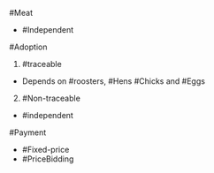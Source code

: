 #Meat 
- #Independent

#Adoption 
 1. #traceable
  - Depends on #roosters, #Hens #Chicks and #Eggs 

2. #Non-traceable 
 - #independent 

#Payment 
- #Fixed-price
- #PriceBidding 







 